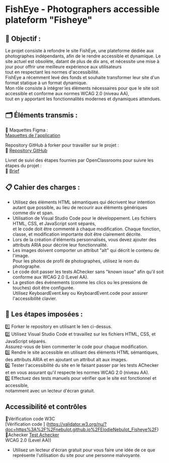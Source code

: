# FishEye - Photographers accessible plateform "Fisheye"

## 🎯 Objectif :

Le projet consiste à refondre le site FishEye, une plateforme dédiée aux photographes indépendants, afin de le rendre accessible et dynamique. 
Le site actuel est obsolète, datant de plus de dix ans, et nécessite une mise à jour pour offrir une meilleure expérience aux utilisateurs <br/>
tout en respectant les normes d'accessibilité. <br/> 
FishEye a récemment levé des fonds et souhaite transformer leur site d'un format statique à un format dynamique. <br/>
Mon rôle consiste à intégrer les éléments nécessaires pour que le site soit accessible et conforme aux normes WCAG 2.0 (niveau AA),<br/> 
tout en y apportant les fonctionnalités modernes et dynamiques attendues.<br/>

## 🗂️ Éléments transmis :

🔗 Maquettes Figma :  
[Maquettes de l'application](https://www.figma.com/file/Q3yNeD7WTK9QHDldg9vaRl/UI-Design-FishEye-FR?node-id=0%3A1)

Repository GitHub à forker pour travailler sur le projet :  
🔗 [Repository GitHub](https://github.com/OpenClassrooms-Student-Center/Front-End-Fisheye/blob/main/data/photographers.json)

Livret de suivi des étapes fournies par OpenClassrooms pour suivre les étapes du projet :  
🔗 [Brief](https://course.oc-static.com/projects/Front-End+V2/P5+Javascript+%26+Accessibility/P6+Front-End+-+Etapes+cles.pdf)

## 📋 Cahier des charges :

- Utilisez des éléments HTML sémantiques qui décrivent leur intention autant que possible, au lieu de recourir aux éléments génériques comme div et span.
- Utilisation de Visual Studio Code pour le développement. Les fichiers HTML, CSS, et JavaScript sont séparés, <br/>
    et le code doit être commenté à chaque modification. Chaque fonction, classe, et modification importante doit être clairement décrite.<br/>
- Lors de la création d'éléments personnalisés, vous devez ajouter des attributs ARIA pour décrire leur fonctionnalité. <br/>
- Les images doivent comporter un attribut "alt" qui décrit le contenu de l'image. <br/>
  Pour les photos de profil de photographes, utilisez le nom du photographe. <br/>
- Le code doit passer les tests AChecker sans "known issue" afin qu'il soit conforme aux WCAG 2.0 (Level AA). <br/>
- La gestion des événements (comme les clics ou les pressions de touches) doit être configurée. <br/>
Utilisez KeyboardEvent.key ou KeyboardEvent.code pour assurer l'accessibilité clavier.<br/>

## 🔧 Les étapes imposées :

1️⃣ Forker le repository en utilisant le lien ci-dessus. <br/>
2️⃣ Utilisez Visual Studio Code et travaillez sur les fichiers HTML, CSS, et JavaScript séparés.<br/>
 Assurez-vous de bien commenter le code pour chaque modification.<br/>
3️⃣ Rendre le site accessible en utilisant des éléments HTML sémantiques, <br/>
des attributs ARIA et en ajoutant un attribut alt aux images. <br/>
4️⃣ Tester l'accessibilité du site en le faisant passer par les tests AChecker <br/>
et en vous assurant qu'il respecte les normes WCAG 2.0 (niveau AA). <br/>
5️⃣ Effectuez des tests manuels pour vérifier que le site est fonctionnel et accessible,<br/>
 notamment avec un lecteur d'écran gratuit.<br/>


## Accessibilité et contrôles 
🔗Vérification code W3C<br/>
[Vérification code ] (https://validator.w3.org/nu/?doc=https%3A%2F%2Fnebulot.github.io%2FElodieNebulot_Fisheye%2F)<br/>
🔗Achecker
[Test Achecker](https://achecker.achecks.ca)<br/>
WCAG 2.0 (Level AA))<br/>
- Utilisez un lecteur d'écran gratuit pour vous faire une idée de ce que
représente l'utilisation du site pour une personne malvoyante.
